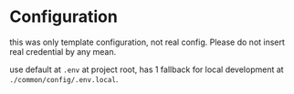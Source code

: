 # Configuration

this was only template configuration, not real config. Please do not insert real credential by any mean.

use default at `.env` at project root, has 1 fallback for local development at `./common/config/.env.local`.
